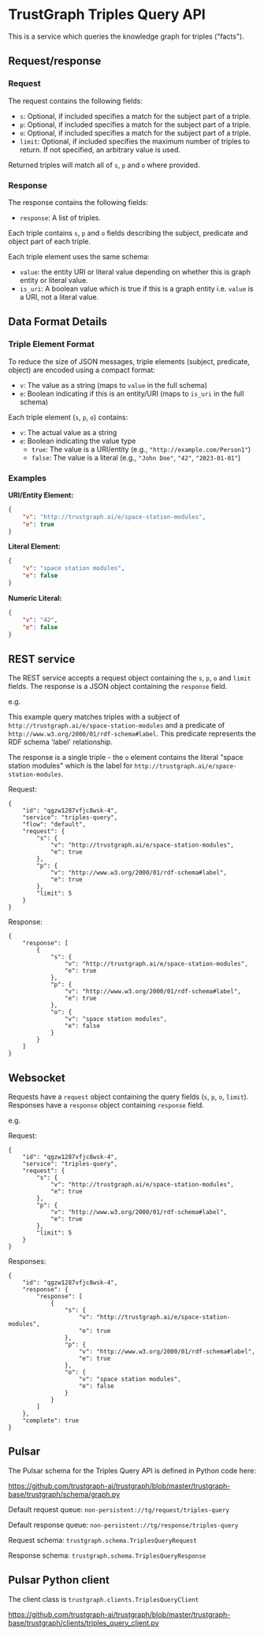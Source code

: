 
# TrustGraph Triples Query API

This is a service which queries the knowledge graph for triples ("facts").

## Request/response

### Request

The request contains the following fields:
- `s`: Optional, if included specifies a match for the subject part of a
  triple.
- `p`: Optional, if included specifies a match for the subject part of a
  triple.
- `o`: Optional, if included specifies a match for the subject part of a
  triple.
- `limit`: Optional, if included specifies the maximum number of triples to
  return.  If not specified, an arbitrary value is used.

Returned triples will match all of `s`, `p` and `o` where provided.

### Response

The response contains the following fields:
- `response`: A list of triples.

Each triple contains `s`, `p` and `o` fields describing the
subject, predicate and object part of each triple.

Each triple element uses the same schema:
- `value`: the entity URI or literal value depending on whether this is
  graph entity or literal value.
- `is_uri`: A boolean value which is true if this is a graph entity i.e.
  `value` is a URI, not a literal value.

## Data Format Details

### Triple Element Format

To reduce the size of JSON messages, triple elements (subject, predicate, object) are encoded using a compact format:

- `v`: The value as a string (maps to `value` in the full schema)
- `e`: Boolean indicating if this is an entity/URI (maps to `is_uri` in the full schema)

Each triple element (`s`, `p`, `o`) contains:
- `v`: The actual value as a string
- `e`: Boolean indicating the value type
  - `true`: The value is a URI/entity (e.g., `"http://example.com/Person1"`)
  - `false`: The value is a literal (e.g., `"John Doe"`, `"42"`, `"2023-01-01"`)

### Examples

**URI/Entity Element:**
```json
{
    "v": "http://trustgraph.ai/e/space-station-modules",
    "e": true
}
```

**Literal Element:**
```json
{
    "v": "space station modules", 
    "e": false
}
```

**Numeric Literal:**
```json
{
    "v": "42",
    "e": false
}
```

## REST service

The REST service accepts a request object containing the `s`, `p`, `o`
and `limit` fields.
The response is a JSON object containing the `response` field.

e.g.

This example query matches triples with a subject of
`http://trustgraph.ai/e/space-station-modules` and a predicate of
`http://www.w3.org/2000/01/rdf-schema#label`.  This predicate
represents the RDF schema 'label' relationship.

The response is a single triple - the `o` element contains the
literal "space station modules" which is the label for
`http://trustgraph.ai/e/space-station-modules`.

Request:
```
{
    "id": "qgzw1287vfjc8wsk-4",
    "service": "triples-query",
    "flow": "default",
    "request": {
        "s": {
            "v": "http://trustgraph.ai/e/space-station-modules",
            "e": true
        },
        "p": {
            "v": "http://www.w3.org/2000/01/rdf-schema#label",
            "e": true
        },
        "limit": 5
    }
}
```

Response:

```
{
    "response": [
        {
            "s": {
                "v": "http://trustgraph.ai/e/space-station-modules",
                "e": true
            },
            "p": {
                "v": "http://www.w3.org/2000/01/rdf-schema#label",
                "e": true
            },
            "o": {
                "v": "space station modules",
                "e": false
            }
        }
    ]
}
```

## Websocket

Requests have a `request` object containing the query fields (`s`, `p`, `o`, `limit`).
Responses have a `response` object containing `response` field.

e.g.

Request:

```
{
    "id": "qgzw1287vfjc8wsk-4",
    "service": "triples-query",
    "request": {
        "s": {
            "v": "http://trustgraph.ai/e/space-station-modules",
            "e": true
        },
        "p": {
            "v": "http://www.w3.org/2000/01/rdf-schema#label",
            "e": true
        },
        "limit": 5
    }
}
```

Responses:

```
{
    "id": "qgzw1287vfjc8wsk-4",
    "response": {
        "response": [
            {
                "s": {
                    "v": "http://trustgraph.ai/e/space-station-modules",
                    "e": true
                },
                "p": {
                    "v": "http://www.w3.org/2000/01/rdf-schema#label",
                    "e": true
                },
                "o": {
                    "v": "space station modules",
                    "e": false
                }
            }
        ]
    },
    "complete": true
}
```

## Pulsar

The Pulsar schema for the Triples Query API is defined in Python code here:

https://github.com/trustgraph-ai/trustgraph/blob/master/trustgraph-base/trustgraph/schema/graph.py

Default request queue:
`non-persistent://tg/request/triples-query`

Default response queue:
`non-persistent://tg/response/triples-query`

Request schema:
`trustgraph.schema.TriplesQueryRequest`

Response schema:
`trustgraph.schema.TriplesQueryResponse`

## Pulsar Python client

The client class is
`trustgraph.clients.TriplesQueryClient`

https://github.com/trustgraph-ai/trustgraph/blob/master/trustgraph-base/trustgraph/clients/triples_query_client.py

